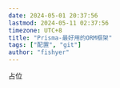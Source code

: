 ```yaml
---
date: 2024-05-01 20:37:56
lastmod: 2024-05-11 02:37:56
timezone: UTC+8
title: "Prisma-最好用的ORM框架"
tags: ["配置", "git"]
author: "fishyer"
---
```


占位